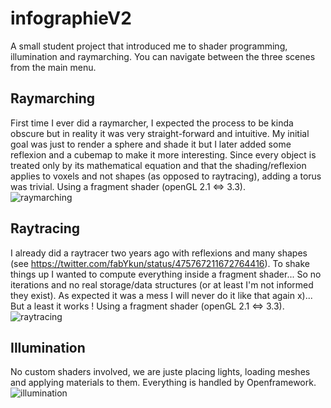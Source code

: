 # infographieV2

A small student project that introduced me to shader programming, illumination and raymarching. You can navigate between the three scenes from the main menu. 

## Raymarching

First time I ever did a raymarcher, I expected the process to be kinda obscure but in reality it was very straight-forward and intuitive. My initial goal was just to render a sphere and shade it but I later added some reflexion and a cubemap to make it more interesting. Since every object is treated only by its mathematical equation and that the shading/reflexion applies to voxels and not shapes (as opposed to raytracing), adding a torus was trivial. Using a fragment shader (openGL 2.1 <=> 3.3).  
![raymarching](https://user-images.githubusercontent.com/2204781/28316419-1ac2c52c-6bc3-11e7-8dbd-03a3855233d3.png)

## Raytracing

I already did a raytracer two years ago with reflexions and many shapes (see https://twitter.com/fabYkun/status/475767211672764416). To shake things up I wanted to compute everything inside a fragment shader... So no iterations and no real storage/data structures (or at least I'm not informed they exist). As expected it was a mess I will never do it like that again x)... But a least it works ! Using a fragment shader (openGL 2.1 <=> 3.3). 
![raytracing](https://user-images.githubusercontent.com/2204781/28316428-28f636ec-6bc3-11e7-9ff9-6cb4e668020e.png)

## Illumination

No custom shaders involved, we are juste placing lights, loading meshes and applying materials to them. Everything is handled by Openframework. 
![illumination](https://user-images.githubusercontent.com/2204781/28316436-2e6d79fa-6bc3-11e7-94ba-e9e5bffa3d2f.png)
